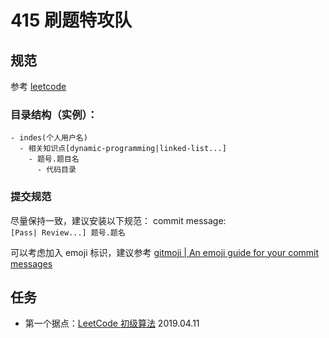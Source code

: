# 415 刷题特攻队

## 规范

参考 [leetcode](https://github.com/indes/leetcode)

### 目录结构（实例）：

```
- indes(个人用户名)
  - 相关知识点[dynamic-programming|linked-list...]
    - 题号.题目名
      - 代码目录
```
### 提交规范

尽量保持一致，建议安装以下规范：
commit message:   
```[Pass| Review...] 题号.题名```

可以考虑加入 emoji 标识，建议参考 [gitmoji | An emoji guide for your commit messages](https://gitmoji.carloscuesta.me/)

## 任务
- 第一个据点：[LeetCode 初级算法](https://leetcode-cn.com/explore/interview/card/top-interview-questions-easy/) 2019.04.11
